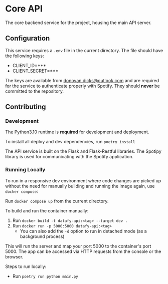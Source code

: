 # Core API

The core backend service for the project, housing the main API server.

## Configuration

This service requires a `.env` file in the current directory. The file should
have the following keys:

- CLIENT_ID=***
- CLIENT_SECRET=***

The keys are available from <donovan.dicks@outlook.com> and are required
for the service to authenticate properly with Spotify. They should __never__ be
committed to the repository.

## Contributing

### Development

The Python3.10 runtime is __required__ for development and deployment.

To install all deploy and dev dependencies, run `poetry install`

The API service is built on the Flask and Flask-Restful libraries. The Spotipy
library is used for communicating with the Spotify application.

### Running Locally

To run in a responsive dev environment where code changes are picked up without
the need for manually building and running the image again, use `docker compose`:

Run `docker compose up` from the current directory.

To build and run the container manually:

1. Run `docker build -t datafy-api:<tag> --target dev .`
2. Run `docker run -p 5000:5000 datafy-api:<tag>`
    - You can also add the `-d` option to run in detached mode (as a background process)

This will run the server and map your port 5000 to the
container's port 5000. The app can be accessed via HTTP requests from the console
or the browser.

Steps to run locally:

- Run `poetry run python main.py`
